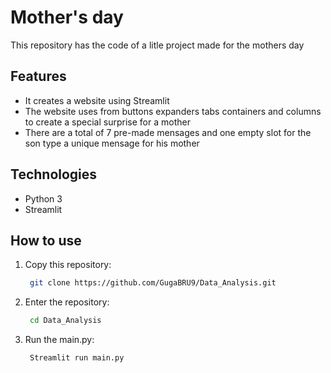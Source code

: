 # Mother's day 

This repository has the code of a litle project made for the mothers day

## Features

- It creates a website using Streamlit
- The website uses from buttons expanders tabs containers and columns to create a special surprise for a mother
- There are a total of 7 pre-made mensages and one empty slot for the son type a unique mensage for his mother

## Technologies

- Python 3
- Streamlit

## How to use

1. Copy this repository:
   ```bash
    git clone https://github.com/GugaBRU9/Data_Analysis.git
2. Enter the repository:
   ```bash
    cd Data_Analysis
3. Run the main.py:
   ```bash
    Streamlit run main.py
 
